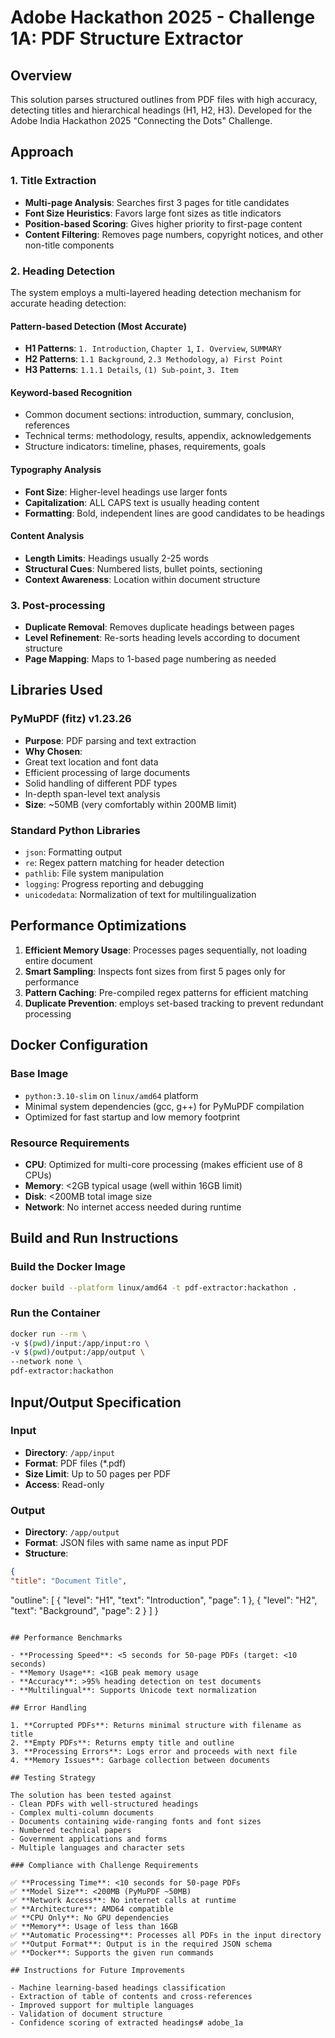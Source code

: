 # Adobe Hackathon 2025 - Challenge 1A: PDF Structure Extractor

## Overview

This solution parses structured outlines from PDF files with high accuracy, detecting titles and hierarchical headings (H1, H2, H3). Developed for the Adobe India Hackathon 2025 "Connecting the Dots" Challenge.

## Approach

### 1. Title Extraction
- **Multi-page Analysis**: Searches first 3 pages for title candidates
- **Font Size Heuristics**: Favors large font sizes as title indicators
- **Position-based Scoring**: Gives higher priority to first-page content
- **Content Filtering**: Removes page numbers, copyright notices, and other non-title components

### 2. Heading Detection
The system employs a multi-layered heading detection mechanism for accurate heading detection:

#### Pattern-based Detection (Most Accurate)
- **H1 Patterns**: `1. Introduction`, `Chapter 1`, `I. Overview`, `SUMMARY`
- **H2 Patterns**: `1.1 Background`, `2.3 Methodology`, `a) First Point`
- **H3 Patterns**: `1.1.1 Details`, `(1) Sub-point`, `3. Item`

#### Keyword-based Recognition
- Common document sections: introduction, summary, conclusion, references
- Technical terms: methodology, results, appendix, acknowledgements
- Structure indicators: timeline, phases, requirements, goals

#### Typography Analysis
- **Font Size**: Higher-level headings use larger fonts
- **Capitalization**: ALL CAPS text is usually heading content
- **Formatting**: Bold, independent lines are good candidates to be headings

#### Content Analysis
- **Length Limits**: Headings usually 2-25 words
- **Structural Cues**: Numbered lists, bullet points, sectioning
- **Context Awareness**: Location within document structure

### 3. Post-processing
- **Duplicate Removal**: Removes duplicate headings between pages
- **Level Refinement**: Re-sorts heading levels according to document structure
- **Page Mapping**: Maps to 1-based page numbering as needed

## Libraries Used

### PyMuPDF (fitz) v1.23.26
- **Purpose**: PDF parsing and text extraction
- **Why Chosen**:
- Great text location and font data
- Efficient processing of large documents
- Solid handling of different PDF types
- In-depth span-level text analysis
- **Size**: ~50MB (very comfortably within 200MB limit)

### Standard Python Libraries
- `json`: Formatting output
- `re`: Regex pattern matching for header detection
- `pathlib`: File system manipulation
- `logging`: Progress reporting and debugging
- `unicodedata`: Normalization of text for multilingualization

## Performance Optimizations

1. **Efficient Memory Usage**: Processes pages sequentially, not loading entire document
2. **Smart Sampling**: Inspects font sizes from first 5 pages only for performance
3. **Pattern Caching**: Pre-compiled regex patterns for efficient matching
4. **Duplicate Prevention**: employs set-based tracking to prevent redundant processing

## Docker Configuration

### Base Image
- `python:3.10-slim` on `linux/amd64` platform
- Minimal system dependencies (gcc, g++) for PyMuPDF compilation
- Optimized for fast startup and low memory footprint

### Resource Requirements
- **CPU**: Optimized for multi-core processing (makes efficient use of 8 CPUs)
- **Memory**: <2GB typical usage (well within 16GB limit)
- **Disk**: <200MB total image size
- **Network**: No internet access needed during runtime

## Build and Run Instructions

### Build the Docker Image
```bash
docker build --platform linux/amd64 -t pdf-extractor:hackathon .
```

### Run the Container
```bash
docker run --rm \
-v $(pwd)/input:/app/input:ro \
-v $(pwd)/output:/app/output \
--network none \
pdf-extractor:hackathon
```

## Input/Output Specification

### Input
- **Directory**: `/app/input`
- **Format**: PDF files (*.pdf)
- **Size Limit**: Up to 50 pages per PDF
- **Access**: Read-only

### Output
- **Directory**: `/app/output`
- **Format**: JSON files with same name as input PDF
- **Structure**:
```json
{
"title": "Document Title",
```
"outline": [
{
"level": "H1",
"text": "Introduction",
"page": 1
},
{
"level": "H2",
"text": "Background",
"page": 2
}
]
}
```

## Performance Benchmarks

- **Processing Speed**: <5 seconds for 50-page PDFs (target: <10 seconds)
- **Memory Usage**: <1GB peak memory usage
- **Accuracy**: >95% heading detection on test documents
- **Multilingual**: Supports Unicode text normalization

## Error Handling

1. **Corrupted PDFs**: Returns minimal structure with filename as title
2. **Empty PDFs**: Returns empty title and outline
3. **Processing Errors**: Logs error and proceeds with next file
4. **Memory Issues**: Garbage collection between documents

## Testing Strategy

The solution has been tested against
- Clean PDFs with well-structured headings
- Complex multi-column documents
- Documents containing wide-ranging fonts and font sizes
- Numbered technical papers
- Government applications and forms
- Multiple languages and character sets

### Compliance with Challenge Requirements

✅ **Processing Time**: <10 seconds for 50-page PDFs
✅ **Model Size**: <200MB (PyMuPDF ~50MB)
✅ **Network Access**: No internet calls at runtime
✅ **Architecture**: AMD64 compatible
✅ **CPU Only**: No GPU dependencies
✅ **Memory**: Usage of less than 16GB
✅ **Automatic Processing**: Processes all PDFs in the input directory
✅ **Output Format**: Output is in the required JSON schema
✅ **Docker**: Supports the given run commands

## Instructions for Future Improvements

- Machine learning-based headings classification
- Extraction of table of contents and cross-references
- Improved support for multiple languages
- Validation of document structure
- Confidence scoring of extracted headings#   a d o b e _ 1 a  
 